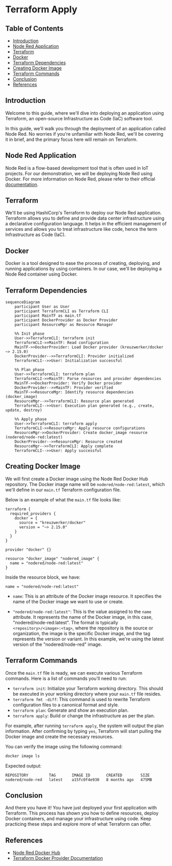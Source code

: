 # Terraform Apply

## Table of Contents

- [Introduction](#introduction)
- [Node Red Application](#node-red-application)
- [Terraform](#terraform)
- [Docker](#docker)
- [Terraform Dependencies](#terraform-dependencies)
- [Creating Docker Image](#creating-docker-image)
- [Terraform Commands](#terraform-commands)
- [Conclusion](#conclusion)
- [References](#references)

## Introduction

Welcome to this guide, where we'll dive into deploying an application using Terraform, an open-source Infrastructure as Code (IaC) software tool. 

In this guide, we'll walk you through the deployment of an application called Node Red. No worries if you're unfamiliar with Node Red, we'll be covering it in brief, and the primary focus here will remain on Terraform.

## Node Red Application

Node Red is a flow-based development tool that is often used in IoT projects. For our demonstration, we will be deploying Node Red using Docker. For more information on Node Red, please refer to their official [documentation](https://nodered.org/docs/).

## Terraform

We'll be using HashiCorp's Terraform to deploy our Node Red application. Terraform allows you to define and provide data center infrastructure using a declarative configuration language. It helps in the efficient management of services and allows you to treat infrastructure like code, hence the term Infrastructure as Code (IaC).

## Docker

Docker is a tool designed to ease the process of creating, deploying, and running applications by using containers. In our case, we'll be deploying a Node Red container using Docker.

## Terraform Dependencies

```mermaid
sequenceDiagram
    participant User as User
    participant TerraformCLI as Terraform CLI
    participant MainTF as main.tf
    participant DockerProvider as Docker Provider
    participant ResourceMgr as Resource Manager

    %% Init phase
    User->>TerraformCLI: terraform init
    TerraformCLI->>MainTF: Read configuration
    MainTF->>DockerProvider: Load Docker provider (kreuzwerker/docker ~> 2.15.0)
    DockerProvider-->>TerraformCLI: Provider initialized
    TerraformCLI-->>User: Initialization successful

    %% Plan phase
    User->>TerraformCLI: terraform plan
    TerraformCLI->>MainTF: Parse resources and provider dependencies
    MainTF->>DockerProvider: Verify Docker provider
    DockerProvider-->>MainTF: Provider verified
    MainTF->>ResourceMgr: Identify resource dependencies (docker_image)
    ResourceMgr-->>TerraformCLI: Resource plan generated
    TerraformCLI-->>User: Execution plan generated (e.g., create, update, destroy)

    %% Apply phase
    User->>TerraformCLI: terraform apply
    TerraformCLI->>ResourceMgr: Apply resource configurations
    ResourceMgr->>DockerProvider: Create docker_image resource (nodered/node-red:latest)
    DockerProvider-->>ResourceMgr: Resource created
    ResourceMgr-->>TerraformCLI: Apply complete
    TerraformCLI-->>User: Apply successful
```

## Creating Docker Image

We will first create a Docker image using the Node Red Docker Hub repository. The Docker image name will be `nodered/node-red:latest`, which we'll define in our `main.tf` Terraform configuration file. 

Below is an example of what the `main.tf` file looks like:

```hcl
terraform {
  required_providers {
    docker = {
      source = "kreuzwerker/docker"
      version = "~> 2.15.0"
    }
  }
}

provider "docker" {}

resource "docker_image" "nodered_image" {
  name = "nodered/node-red:latest"
}
```

Inside the resource block, we have:

```hcl
name = "nodered/node-red:latest"
```

- `name`: This is an attribute of the Docker image resource. It specifies the name of the Docker image we want to use or create.

- `"nodered/node-red:latest"`: This is the value assigned to the `name` attribute. It represents the name of the Docker image, in this case, "nodered/node-red:latest". The format is typically `<repository>/<image>:<tag>`, where the repository is the source or organization, the image is the specific Docker image, and the tag represents the version or variant. In this example, we're using the latest version of the "nodered/node-red" image.

## Terraform Commands

Once the `main.tf` file is ready, we can execute various Terraform commands. Here is a list of commands you'll need to run:

- `terraform init`: Initialize your Terraform working directory. This should be executed in your working directory where your `main.tf` file resides.
- `terraform fmt -diff`: This command is used to rewrite Terraform configuration files to a canonical format and style.
- `terraform plan`: Generate and show an execution plan.
- `terraform apply`: Build or change the infrastructure as per the plan.

For example, after running `terraform apply`, the system will output the plan information. After confirming by typing `yes`, Terraform will start pulling the Docker image and create the necessary resources.

You can verify the image using the following command:

```bash
docker image ls
```

Expected output:

```plaintext
REPOSITORY         TAG       IMAGE ID       CREATED        SIZE
nodered/node-red   latest    a15fc0f4e930   8 months ago   475MB
```

## Conclusion

And there you have it! You have just deployed your first application with Terraform. This process has shown you how to define resources, deploy Docker containers, and manage your infrastructure using code. Keep practicing these steps and explore more of what Terraform can offer.

## References

- [Node Red Docker Hub](https://hub.docker.com/r/nodered/node-red/)
- [Terraform Docker Provider Documentation](https://registry.terraform.io/providers/kreuzwerker/docker/latest/docs/resources/image)
